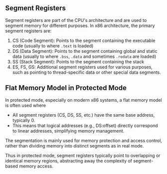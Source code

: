 ## Segment Registers

Segment registers are part of the CPU's architecture and are used to segment memory for different purposes. In x86 architecture, the primary segment registers are:

1. CS (Code Segment): Points to the segment containing the executable code (usually to where `.text` is loaded)
2. DS (Data Segment): Points to the segment containing global and static data (usually to where `.bss`, `.data` and sometimes `.rodata` are loaded)
3. SS (Stack Segment): Points to the segment containing the stack
4. ES, FS, GS: Additional segment registers used for various purposes, such as pointing to thread-specific data or other special data segments.

## Flat Memory Model in Protected Mode

In protected mode, especially on modern x86 systems, a flat memory model is often used where

- All segment registers (CS, DS, SS, etc.) have the same base address, typically 0.
- This means that logical addresses (e.g., DS:offset) directly correspond to linear addresses, simplifying memory management.

The segmentation is mainly used for memory protection and access control, rather than dividing memory into distinct segments as in real mode.

Thus in protected mode, segment registers typically point to overlapping or identical memory regions, abstracting away the complexity of segment-based memory access. 





